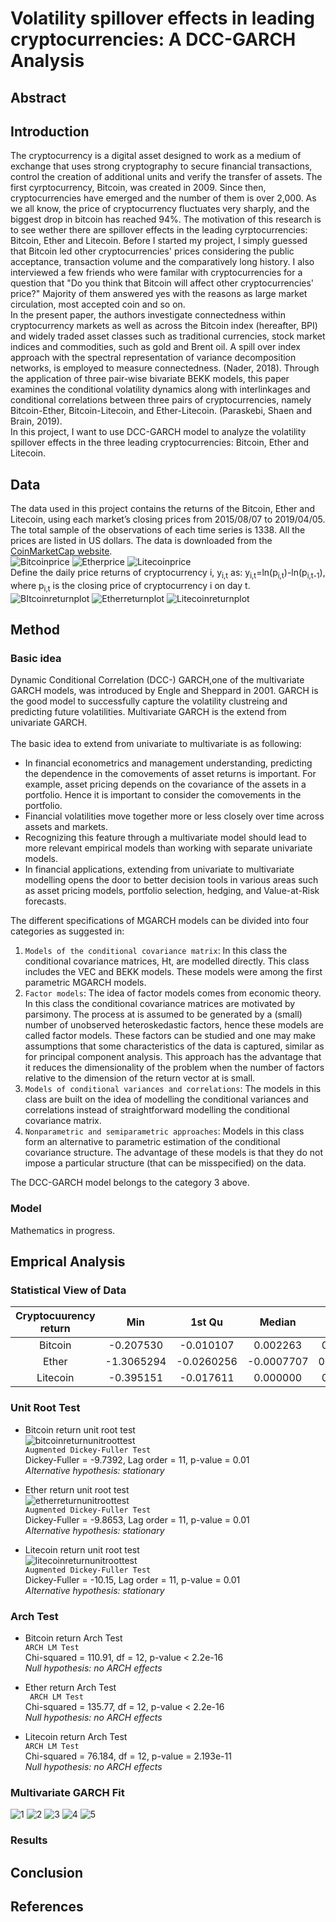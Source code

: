 # Volatility spillover effects in leading cryptocurrencies: A DCC-GARCH Analysis
## Abstract
   
## Introduction
The cryptocurrency is a digital asset designed to work as a medium of exchange that uses strong cryptography to secure financial transactions, control the creation of additional units and verify the transfer of assets. The first cyrptocurrency, Bitcoin, was created in 2009. Since then, cryptocurrencies have emerged and the number of them is over 2,000. As we all know, the price of cryptocurrency fluctuates very sharply, and the biggest drop in bitcoin has reached 94%. The motivation of this research is to see wether there are spillover effects in the leading cyrptocurrencies: Bitcoin, Ether and Litecoin. Before I started my project, I simply guessed that Bitcoin led other cryptocurrencies' prices considering the public acceptance, transaction volume and the comparatively long history. I also interviewed a few friends who were familar with cryptocurrencies for a question that "Do you think that Bitcoin will affect other cryptocurrencies' price?"  Majority of them answered yes with the reasons as large market circulation, most accepted coin and so on. <br>
In the present paper, the authors investigate connectedness within cryptocurrency markets as well as across the Bitcoin index (hereafter, BPI) and widely traded asset classes such as traditional currencies, stock market indices and commodities, such as gold and Brent oil. A spill over index approach with the spectral representation of variance decomposition networks, is employed to measure connectedness. (Nader, 2018). Through the application of three pair-wise bivariate BEKK models, this paper examines the conditional volatility dynamics along with interlinkages and conditional correlations between three pairs of cryptocurrencies, namely Bitcoin-Ether, Bitcoin-Litecoin, and Ether-Litecoin. (Paraskebi, Shaen and Brain, 2019). <br>
In this project, I want to use DCC-GARCH model to analyze the volatility spillover effects in the three leading cryptocurrencies: Bitcoin, Ether and Litecoin.
## Data
The data used in this project contains the returns of the Bitcoin, Ether and Litecoin, using each market’s closing prices from 2015/08/07 to 2019/04/05. The total sample of the observations of each time series is 1338. All the prices are listed in US dollars. The data is downloaded from the [CoinMarketCap website](https://coinmarketcap.com/). <br>
![Bitcoinprice](https://github.com/WangJiajia-0901/PHBS_BlockChain_2018/blob/master/Image/Bitcoin%20price.bmp)
![Etherprice](https://github.com/WangJiajia-0901/PHBS_BlockChain_2018/blob/master/Image/Ether%20price.bmp)
![Litecoinprice](https://github.com/WangJiajia-0901/PHBS_BlockChain_2018/blob/master/Image/Litecoin%20price.bmp) <br>
Define the daily price returns of cryptocurrency i, y<sub>i,t</sub> as: y<sub>i,t</sub>=ln(p<sub>i,t</sub>)-ln(p<sub>i,t-1</sub>), where p<sub>i,t</sub> is the closing price of cryptocurrency i on day t.<br>
![BItcoinreturnplot](https://github.com/WangJiajia-0901/PHBS_BlockChain_2018/blob/master/Image/Bitcoin%20Return%20plot.bmp)
![Etherreturnplot](https://github.com/WangJiajia-0901/PHBS_BlockChain_2018/blob/master/Image/Ether%20Return%20plot.bmp)
![Litecoinreturnplot](https://github.com/WangJiajia-0901/PHBS_BlockChain_2018/blob/master/Image/Litecoin%20Return%20plot.bmp)

## Method
### Basic idea
Dynamic Conditional Correlation (DCC-) GARCH,one of the multivariate GARCH models, was introduced by Engle and Sheppard in 2001.
GARCH is the good model to successfully capture the volatility clustreing and predicting future volatilities. Multivariate GARCH is the extend from univariate GARCH.<br>
<br>
The basic idea to extend from univariate to multivariate is as following:
* In financial econometrics and management understanding, predicting the dependence in the comovements of asset returns is important. For example, asset pricing depends on the covariance of the assets in a portfolio. Hence it is important to consider the comovements in the portfolio. <br>
* Financial volatilities move together more or less closely over time across assets and markets. <br>
* Recognizing this feature through a multivariate model should lead to more relevant empirical models than working with separate univariate models. <br>
* In financial applications, extending from univariate to multivariate modelling opens the door to better decision tools in various areas such as asset pricing models, portfolio selection, hedging, and Value-at-Risk forecasts. <br>
  
The different specifications of MGARCH models can be divided into four categories as suggested in: <br>
1. `Models of the conditional covariance matrix`: In this class the conditional covariance matrices, Ht, are modelled directly. This class includes the VEC and BEKK models. These models were among the first parametric MGARCH models. <br>
2. `Factor models`: The idea of factor models comes from economic theory. In this class the conditional covariance matrices are motivated by parsimony. The process at is assumed to be generated by a (small) number of unobserved heteroskedastic factors, hence these models are called factor models. These factors can be studied and one may make assumptions that some characteristics of the data is captured, similar as for principal component analysis. This approach has the advantage that it reduces the dimensionality of the problem when the number of factors relative to the dimension of the return vector at is small. <br>
3. `Models of conditional variances and correlations`: The models in this class are built on the idea of modelling the conditional variances and correlations instead of straightforward modelling the conditional covariance matrix. <br>
4. `Nonparametric and semiparametric approaches`: Models in this class form an alternative to parametric estimation of the conditional covariance structure. The advantage of these models is that they do not impose a particular structure (that can be misspecified) on the data.<br>
  
The DCC-GARCH model belongs to the category 3 above.
### Model
Mathematics in progress.
## Emprical Analysis
### Statistical View of Data
|Cryptocuurency return| Min|1st Qu|Median|Mean|3rd Qu|Max|skewness|kurtosis|
|:------:|:------:|:------:|:------:|:------:|:------:|:------:|:------:|:------:|
|Bitcoin|-0.207530|-0.010107|0.002263|0.002162|0.017238|0.225119|-0.2214035|4.964624|
|Ether|-1.3065294|-0.0260256|-0.0007707|0.0030592|0.0298530|0.4101490|-3.427667|66.89897|
|Litecoin|-0.395151|-0.017611|0.000000|0.002279|0.018920|0.510348|1.271129|12.16704|
### Unit Root Test
* Bitcoin return unit root test <br>
![bitcoinreturnunitroottest](https://github.com/WangJiajia-0901/PHBS_BlockChain_2018/blob/master/Image/adfbitcoinreturn.bmp) <br>
`Augmented Dickey-Fuller Test` <br>
Dickey-Fuller = -9.7392, Lag order = 11, p-value = 0.01 <br>
*Alternative hypothesis: stationary* <br>
    
* Ether return unit root test <br>
![etherreturnunitroottest](https://github.com/WangJiajia-0901/PHBS_BlockChain_2018/blob/master/Image/adfetherreturn.bmp) <br>
`Augmented Dickey-Fuller Test` <br>
Dickey-Fuller = -9.8653, Lag order = 11, p-value = 0.01 <br>
*Alternative hypothesis: stationary* <br>
   
* Litecoin return unit root test <br>
![litecoinreturnunitroottest](https://github.com/WangJiajia-0901/PHBS_BlockChain_2018/blob/master/Image/adflitecoinreturn.bmp) <br>
`Augmented Dickey-Fuller Test` <br>
Dickey-Fuller = -10.15, Lag order = 11, p-value = 0.01 <br>
*Alternative hypothesis: stationary* <br>


### Arch Test
* Bitcoin return Arch Test <br>
`ARCH LM Test` <br>
Chi-squared = 110.91, df = 12, p-value < 2.2e-16 <br>
*Null hypothesis: no ARCH effects* <br>
   
* Ether return Arch Test <br>
` ARCH LM Test` <br>
Chi-squared = 135.77, df = 12, p-value < 2.2e-16 <br>
*Null hypothesis: no ARCH effects* <br>
    
* Litecoin return Arch Test <br>
`ARCH LM Test` <br>
Chi-squared = 76.184, df = 12, p-value = 2.193e-11 <br>
*Null hypothesis: no ARCH effects* <br>

### Multivariate GARCH Fit
![1](https://github.com/WangJiajia-0901/PHBS_BlockChain_2018/blob/master/Image/1.bmp)
![2](https://github.com/WangJiajia-0901/PHBS_BlockChain_2018/blob/master/Image/2.bmp)
![3](https://github.com/WangJiajia-0901/PHBS_BlockChain_2018/blob/master/Image/3.bmp)
![4](https://github.com/WangJiajia-0901/PHBS_BlockChain_2018/blob/master/Image/4.bmp)
![5](https://github.com/WangJiajia-0901/PHBS_BlockChain_2018/blob/master/Image/5.bmp)
### Results
## Conclusion 
## References
